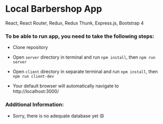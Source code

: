 # Local Barbershop App
React, React Router, Redux, Redux Thunk, Express.js, Bootstrap 4

### To be able to run app, you need to take the following steps:

*  Clone repository

*  Open `server` directory in terminal and run `npm install`, then `npm run server`

*  Open `client` directory in separate terminal and run `npm install`, then `npm run client-dev`

*  Your default browser will automatically navigate to http://localhost:3000/

### Additional Information:

*  Sorry, there is no adequate database yet :worried:
